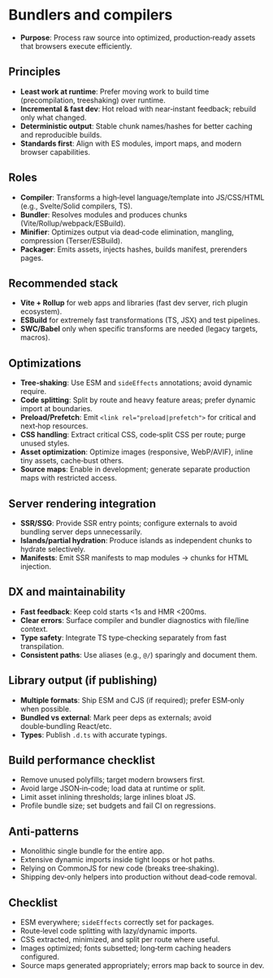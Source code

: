 # Bundlers and compilers

- **Purpose**: Process raw source into optimized, production‑ready assets that browsers execute efficiently.

## Principles

- **Least work at runtime**: Prefer moving work to build time (precompilation, treeshaking) over runtime.
- **Incremental & fast dev**: Hot reload with near‑instant feedback; rebuild only what changed.
- **Deterministic output**: Stable chunk names/hashes for better caching and reproducible builds.
- **Standards first**: Align with ES modules, import maps, and modern browser capabilities.

## Roles

- **Compiler**: Transforms a high‑level language/template into JS/CSS/HTML (e.g., Svelte/Solid compilers, TS).
- **Bundler**: Resolves modules and produces chunks (Vite/Rollup/webpack/ESBuild).
- **Minifier**: Optimizes output via dead‑code elimination, mangling, compression (Terser/ESBuild).
- **Packager**: Emits assets, injects hashes, builds manifest, prerenders pages.

## Recommended stack

- **Vite + Rollup** for web apps and libraries (fast dev server, rich plugin ecosystem).
- **ESBuild** for extremely fast transformations (TS, JSX) and test pipelines.
- **SWC/Babel** only when specific transforms are needed (legacy targets, macros).

## Optimizations

- **Tree‑shaking**: Use ESM and `sideEffects` annotations; avoid dynamic require.
- **Code splitting**: Split by route and heavy feature areas; prefer dynamic import at boundaries.
- **Preload/Prefetch**: Emit `<link rel="preload|prefetch">` for critical and next‑hop resources.
- **CSS handling**: Extract critical CSS, code‑split CSS per route; purge unused styles.
- **Asset optimization**: Optimize images (responsive, WebP/AVIF), inline tiny assets, cache‑bust others.
- **Source maps**: Enable in development; generate separate production maps with restricted access.

## Server rendering integration

- **SSR/SSG**: Provide SSR entry points; configure externals to avoid bundling server deps unnecessarily.
- **Islands/partial hydration**: Produce islands as independent chunks to hydrate selectively.
- **Manifests**: Emit SSR manifests to map modules → chunks for HTML injection.

## DX and maintainability

- **Fast feedback**: Keep cold starts <1s and HMR <200ms.
- **Clear errors**: Surface compiler and bundler diagnostics with file/line context.
- **Type safety**: Integrate TS type‑checking separately from fast transpilation.
- **Consistent paths**: Use aliases (e.g., `@/`) sparingly and document them.

## Library output (if publishing)

- **Multiple formats**: Ship ESM and CJS (if required); prefer ESM‑only when possible.
- **Bundled vs external**: Mark peer deps as externals; avoid double‑bundling React/etc.
- **Types**: Publish `.d.ts` with accurate typings.

## Build performance checklist

- Remove unused polyfills; target modern browsers first.
- Avoid large JSON‑in‑code; load data at runtime or split.
- Limit asset inlining thresholds; large inlines bloat JS.
- Profile bundle size; set budgets and fail CI on regressions.

## Anti‑patterns

- Monolithic single bundle for the entire app.
- Extensive dynamic imports inside tight loops or hot paths.
- Relying on CommonJS for new code (breaks tree‑shaking).
- Shipping dev‑only helpers into production without dead‑code removal.

## Checklist

- ESM everywhere; `sideEffects` correctly set for packages.
- Route‑level code splitting with lazy/dynamic imports.
- CSS extracted, minimized, and split per route where useful.
- Images optimized; fonts subsetted; long‑term caching headers configured.
- Source maps generated appropriately; errors map back to source in dev.